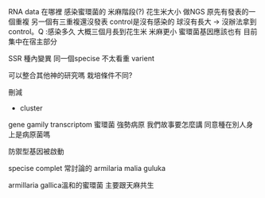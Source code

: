 RNA data 在哪裡
感染蜜環菌的 米麻階段(?) 花生米大小 做NGS 原先有發表的一個重複 另一個有三重複還沒發表 control是沒有感染的 球沒有長大 -> 沒辦法拿到control。Q :感染多久 大概三個月長到花生米 米麻更小
蜜環菌基因應該也有
目前集中在宿主部分

SSR 種內變異
同一個specise 不太看重 varient 

可以整合其他神的研究嗎 栽培條件不同?

刪減
- cluster


gene gamily transcriptom 
蜜環菌 強勢病原
我們故事要怎麼講
同意種在別人身上是病原菌嗎

防禦型基因被啟動

specise complet 常討論的 armilaria malia guluka 
 
 armillaria gallica溫和的蜜環菌 主要跟天麻共生


